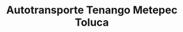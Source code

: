 ---
title: "Autotransporte Tenango Metepec Toluca"
url: /tenango-del-valle/autotransporte-tenango-metepec-toluca/
shop: alquiler
---